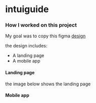 ﻿# intuiguide

### How I worked on this project

My goal was to copy this figma [design](<https://www.figma.com/file/EnelgvYIoOw1RQQdI1wJQC/Car-Trip-Planer---Intuiguide-(Copy)?node-id=1236%3A920>)

the design includes:

- A landing page
- A mobile app

#### Landing page

the image below shows the landing page

#### Mobile app


